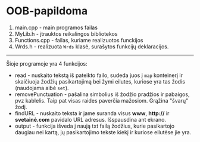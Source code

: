 # OOB-papildoma

1. main.cpp - main programos failas
2. MyLib.h - įtrauktos reikalingos bibliotekos
3. Functions.cpp - failas, kuriame realizuotos funckijos
4. Wrds.h - realizuota `Wrds` klasė, surašytos funkcijų deklaracijos.
------------
Šioje programoje yra 4 funkcijos:
* read - nuskaito tekstą iš pateikto failo, sudeda juos į `map` konteinerį ir skaičiuoja žodžių pasikartojimą bei žymi eilutes, kuriose yra tas žodis (naudojama aibė `set`).
* removePunctuation - pašalina simbolius iš žodžio pradžios ir pabaigos, pvz kablelis. Taip pat visas raides paverčia mažosiom. Grąžina "švarų" žodį.
* findURL - nuskaito teksta ir jame suranda visus **www**, **http://** ir **svetainė.com** pavidalo URL adresus. Išspausdina ant ekrano.
* output - funkcija išveda į naują txt failą žodžius, kurie pasikartojo daugiau nei kartą, jų pasikartojimo tekste kiekį ir kuriose eilutėse jie yra.
